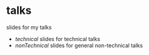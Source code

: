 # talks
slides for my talks

- *technical* slides for technical talks
- *nonTechnical* slides for general non-technical talks


